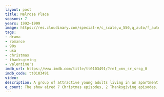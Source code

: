```yaml
---
layout: post
title: Melrose Place
seasons: 7
years: 1992–1999
image: https://res.cloudinary.com/special-e/c_scale,w_550,q_auto/f_auto/Series%20posters/Melrose_Place.png
tags: 
- drama
- romance
- 90s
- usa
- christmas
- thanksgiving
- valentine's
imdb_url: https://www.imdb.com/title/tt0103491/?ref_=nv_sr_srsg_0
imdb_code: tt0103491
video: 
description: A group of attractive young adults living in an apartment complex in Los Angeles navigate relationships, careers, and scandals in this iconic '90s drama.
e_count: The show aired 7 Christmas episodes, 2 Thanksgiving episodes, and 1 Valentine's Day episode.
---
```

